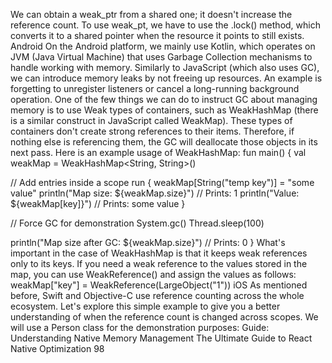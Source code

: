 We can obtain a weak_ptr from a shared one; it doesn't increase the reference count. To use 
weak_pt, we have to use the .lock() method, which converts it to a shared pointer when the 
resource it points to still exists.
Android
On the Android platform, we mainly use Kotlin, which operates on  JVM (Java Virtual Machine) 
that uses Garbage Collection mechanisms to handle working with memory. Similarly to 
JavaScript (which also uses GC), we can introduce memory leaks by not freeing up resources. 
An example is forgetting to unregister listeners or cancel a long-running background operation. 
One of the few things we can do to instruct GC about managing memory is to use Weak types 
of containers, such as WeakHashMap (there is a similar construct in JavaScript called WeakMap). 
These types of containers don't create strong references to their items. Therefore, if nothing 
else is referencing them, the GC will deallocate those objects in its next pass. Here is an example 
usage of 
WeakHashMap:
fun main() {
   val weakMap = WeakHashMap<String, String>()
   
   // Add entries inside a scope
   run {
       weakMap[String("temp key")] = "some value"
       println("Map size: ${weakMap.size}") // Prints: 1
       println("Value: ${weakMap[key]}") // Prints: some value
   }
   
   // Force GC for demonstration
   System.gc()
   Thread.sleep(100)
   
   println("Map size after GC: ${weakMap.size}") // Prints: 0
}
What's important in the case of  WeakHashMap is that it keeps weak references only to its keys. 
If you need a  weak reference to the values stored in the map, you can use WeakReference() 
and assign the values as follows:
weakMap["key"] = WeakReference(LargeObject("1"))
iOS
As mentioned before, Swift and Objective-C use reference counting across the whole ecosystem. 
Let's explore this simple example to give you a better understanding of when the reference 
count is changed across scopes. We will use a Person class for the demonstration purposes:
Guide: Understanding Native Memory Management
The Ultimate Guide to React Native Optimization
98